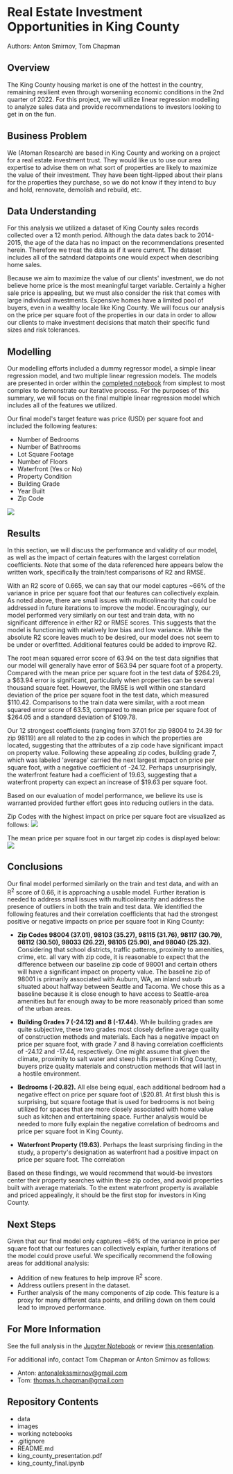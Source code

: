 # Real Estate Investment Opportunities in King County
Authors: Anton Smirnov, Tom Chapman

## Overview
The King County housing market is one of the hottest in the country, remaining resilient even through worseniing economic conditions in the 2nd quarter of 2022. For this project, we will utilize linear regression modelling to analyze sales data and provide recommendations to investors looking to get in on the fun.

## Business Problem
We (Atoman Research) are based in King County and working on a project for a real estate investment trust. They would like us to use our area expertise to advise them on what sort of properties are likely to maximize the value of their investment. They have been tight-lipped about their plans for the properties they purchase, so we do not know if they intend to buy and hold, rennovate, demolish and rebuild, etc.

## Data Understanding
For this analysis we utilized a dataset of King County sales records collected over a 12 month period. Although the data dates back to 2014-2015, the age of the data has no impact on the recommendations presented herein. Therefore we treat the data as if it were current. The dataset includes all of the satndard datapoints one would expect when describing home sales. 

Because we aim to maximize the value of our clients' investment, we do not believe home price is the most meaningful target variable. Certainly a higher sale price is appealing, but we must also consider the risk that comes with large individual investments. Expensive homes have a limited pool of buyers, even in a wealthy locale like King County. We will focus our analysis on the price per square foot of the properties in our data in order to allow our clients to make investment decisions that match their specific fund sizes and risk tolerances.

## Modelling
Our modelling efforts included a dummy regressor model, a simple linear regression model, and two multiple linear regression models. The models are presented in order within the [completed notebook](king_county_final.ipynb) from simplest to most complex to demonstrate our iterative process. For the purposes of this summary, we will focus on the final multiple linear regression model which includes all of the features we utilized.

Our final model's target feature was price (USD) per square foot and included the following features:
* Number of Bedrooms
* Number of Bathrooms
* Lot Square Footage
* Number of Floors
* Waterfront (Yes or No)
* Property Condition
* Building Grade
* Year Built
* Zip Code

![](images/model.png)

## Results
In this section, we will discuss the performance and validity of our model, as well as the impact of certain features with the largest correlation coefficients. Note that some of the data referenced here appears below the written work, specifically the train/test comparisons of R2 and RMSE.

With an R2 score of 0.665, we can say that our model captures ~66% of the variance in price per square foot that our features can collectively explain. As noted above, there are small issues with multicolinearity that could be addressed in future iterations to improve the model. Encouragingly, our model performed very similarly on our test and train data, with no significant difference in either R2 or RMSE scores. This suggests that the model is functioning with relatively low bias and low variance. While the absolute R2 score leaves much to be desired, our model does not seem to be under or overfitted. Additional features could be added to improve R2.

The root mean squared error score of 63.94 on the test data signifies that our model will generally have error of $63.94 per square foot of a property. Compared with the mean price per square foot in the test data of $264.29, a $63.94 error is significant, particularly when properties can be several thousand square feet. However, the RMSE is well within one standard deviation of the price per square foot in the test data, which measured $110.42. Comparisons to the train data were similar, with a root mean squared error score of 63.53, compared to mean price per square foot of $264.05 and a standard deviation of $109.78.

Our 12 strongest coefficients (ranging from 37.01 for zip 98004 to 24.39 for zip 98119) are all related to the zip codes in which the properties are located, suggesting that the attributes of a zip code have significant impact on property value. Following these appealing zip codes, building grade 7, which was labeled 'average' carried the next largest impact on price per square foot, with a negative coefficient of -24.12. Perhaps unsurprisingly, the waterfront feature had a coefficient of 19.63, suggesting that a waterfront property can expect an increase of $19.63 per square foot.

Based on our evaluation of model performance, we believe its use is warranted provided further effort goes into reducing outliers in the data.

Zip Codes with the highest impact on price per square foot are visualized as follows:
![](images/zip_coefs.png)

The mean price per square foot in our target zip codes is displayed below:
![](images/mean_psft_zip.png)

## Conclusions

Our final model performed similarly on the train and test data, and with an R<sup>2</sup> score of 0.66, it is approaching a usable model. Further iteration is needed to address small issues with multicolinearity and address the presence of outliers in both the train and test data. We identified the following features and their correlation coefficients that had the strongest positive or negative impacts on price per square foot in King County:

* __Zip Codes 98004 (37.01), 98103 (35.27), 98115 (31.76), 98117 (30.79), 98112 (30.50),  98033 (26.22), 98105 (25.90), and 98040 (25.32).__ Considering that school districts, traffic patterns, proximity to amenities, crime, etc. all vary with zip code, it is reasonable to expect that the difference between our baseline zip code of 98001 and certain others will have a significant impact on property value. The baseline zip of 98001 is primarily associated with Auburn, WA, an inland suburb situated about halfway between Seattle and Tacoma. We chose this as a baseline because it is close enough to have access to Seattle-area amenities but far enough away to be more reasonably priced than some of the urban areas.

* __Building Grades 7 (-24.12) and 8 (-17.44).__ While building grades are quite subjective, these two grades most closely define average quality of construction methods and materials. Each has a negative impact on price per square foot, with grade 7 and 8 having correlation coefficients of -24.12 and -17.44, respectively. One might assume that given the climate, proximity to salt water and steep hills present in King County, buyers prize quality materials and construction methods that will last in a hostile environment.

* __Bedrooms (-20.82).__ All else being equal, each additional bedroom had a negative effect on price per square foot of \\$20.81. At first blush this is surprising, but square footage that is used for bedrooms is not being utilized for spaces that are more closely associated with home value such as kitchen and entertaining space. Further analysis would be needed to more fully explain the negative correlation of bedrooms and price per square foot in King County.

* __Waterfront Property (19.63).__ Perhaps the least surprising finding in the study, a property's designation as waterfront had a positive impact on price per square foot. The correlation 

Based on these findings, we would recommend that would-be investors center their property searches within these zip codes, and avoid properties built with average materials. To the extent waterfront property is available and priced appealingly, it should be the first stop for investors in King County.

## Next Steps

Given that our final model only captures ~66% of the variance in price per square foot that our features can collectively explain, further iterations of the model could prove useful. We specifically recommend the following areas for additional analysis:

- Addition of new features to help improve R<sup>2</sup> score.
- Address outliers present in the dataset.
- Further analysis of the many components of zip code. This feature is a proxy for many different data points, and drilling down on them could lead to improved performance.

## For More Information

See the full analysis in the [Jupyter Notebook](king_county_final.ipynb) or review [this presentation](king_county_presentation.pdf).

For additional info, contact Tom Chapman or Anton Smirnov as follows:

- Anton:  antonalekssmirnov@gmail.com  
- Tom:    thomas.h.chapman@gmail.com
 
## Repository Contents
- data
- images
- working notebooks
- .gitignore
- README.md
- king_county_presentation.pdf
- king_county_final.ipynb

 